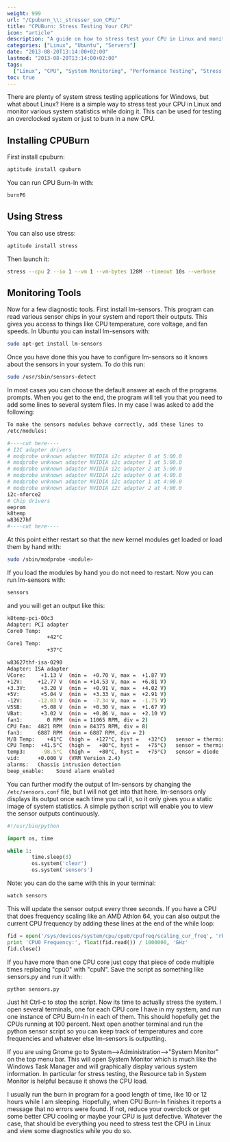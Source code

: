 ```yaml
---
weight: 999
url: "/Cpuburn_\\:_stresser_son_CPU/"
title: "CPUBurn: Stress Testing Your CPU"
icon: "article"
description: "A guide on how to stress test your CPU in Linux and monitor system statistics during testing."
categories: ["Linux", "Ubuntu", "Servers"]
date: "2013-08-20T13:14:00+02:00"
lastmod: "2013-08-20T13:14:00+02:00"
tags:
  ["Linux", "CPU", "System Monitoring", "Performance Testing", "Stress Testing"]
toc: true
---
```


There are plenty of system stress testing applications for Windows, but what about Linux? Here is a simple way to stress test your CPU in Linux and monitor various system statistics while doing it. This can be used for testing an overclocked system or just to burn in a new CPU.

## Installing CPUBurn

First install cpuburn:

```bash
aptitude install cpuburn
```

You can run CPU Burn-In with:

```bash
burnP6
```

## Using Stress

You can also use stress:

```bash
aptitude install stress
```

Then launch it:

```bash
stress --cpu 2 --io 1 --vm 1 --vm-bytes 128M --timeout 10s --verbose
```

## Monitoring Tools

Now for a few diagnostic tools. First install lm-sensors. This program can read various sensor chips in your system and report their outputs. This gives you access to things like CPU temperature, core voltage, and fan speeds. In Ubuntu you can install lm-sensors with:

```bash
sudo apt-get install lm-sensors
```

Once you have done this you have to configure lm-sensors so it knows about the sensors in your system. To do this run:

```bash
sudo /usr/sbin/sensors-detect
```

In most cases you can choose the default answer at each of the programs prompts. When you get to the end, the program will tell you that you need to add some lines to several system files. In my case I was asked to add the following:

```bash
To make the sensors modules behave correctly, add these lines to
/etc/modules:

#----cut here----
# I2C adapter drivers
# modprobe unknown adapter NVIDIA i2c adapter 0 at 5:00.0
# modprobe unknown adapter NVIDIA i2c adapter 1 at 5:00.0
# modprobe unknown adapter NVIDIA i2c adapter 2 at 5:00.0
# modprobe unknown adapter NVIDIA i2c adapter 0 at 4:00.0
# modprobe unknown adapter NVIDIA i2c adapter 1 at 4:00.0
# modprobe unknown adapter NVIDIA i2c adapter 2 at 4:00.0
i2c-nforce2
# Chip drivers
eeprom
k8temp
w83627hf
#----cut here----
```

At this point either restart so that the new kernel modules get loaded or load them by hand with:

```bash
sudo /sbin/modprobe <module>
```

If you load the modules by hand you do not need to restart. Now you can run lm-sensors with:

```bash
sensors
```

and you will get an output like this:

```bash
k8temp-pci-00c3
Adapter: PCI adapter
Core0 Temp:
             +42°C
Core1 Temp:
             +37°C

w83627thf-isa-0290
Adapter: ISA adapter
VCore:     +1.13 V  (min =  +0.70 V, max =  +1.87 V)
+12V:     +12.77 V  (min = +14.53 V, max =  +6.81 V)
+3.3V:     +3.20 V  (min =  +0.91 V, max =  +4.02 V)
+5V:       +5.04 V  (min =  +3.33 V, max =  +2.91 V)
-12V:     -12.03 V  (min =  -7.34 V, max =  -1.75 V)
V5SB:      +5.08 V  (min =  +0.30 V, max =  +1.67 V)
VBat:      +3.02 V  (min =  +0.86 V, max =  +2.10 V)
fan1:        0 RPM  (min = 11065 RPM, div = 2)
CPU Fan:  4821 RPM  (min = 84375 RPM, div = 8)
fan3:     6887 RPM  (min = 6887 RPM, div = 2)
M/B Temp:    +41°C  (high =  +127°C, hyst =   +32°C)   sensor = thermistor
CPU Temp:  +41.5°C  (high =   +80°C, hyst =   +75°C)   sensor = thermistor
temp3:     -98.5°C  (high =   +80°C, hyst =   +75°C)   sensor = diode
vid:      +0.000 V  (VRM Version 2.4)
alarms:   Chassis intrusion detection
beep_enable:    Sound alarm enabled
```

You can further modify the output of lm-sensors by changing the `/etc/sensors.conf` file, but I will not get into that here. lm-sensors only displays its output once each time you call it, so it only gives you a static image of system statistics. A simple python script will enable you to view the sensor outputs continuously.

```python
#!/usr/bin/python

import os, time

while 1:
        time.sleep(3)
        os.system('clear')
        os.system('sensors')
```

Note: you can do the same with this in your terminal:

```bash
watch sensors
```

This will update the sensor output every three seconds. If you have a CPU that does frequency scaling like an AMD Athlon 64, you can also output the current CPU frequency by adding these lines at the end of the while loop:

```python
fid = open('/sys/devices/system/cpu/cpu0/cpufreq/scaling_cur_freq', 'rb')
print 'CPU0 Frequency:', float(fid.read()) / 1000000, 'GHz'
fid.close()
```

If you have more than one CPU core just copy that piece of code multiple times replacing "cpu0" with "cpuN". Save the script as something like sensors.py and run it with:

```bash
python sensors.py
```

Just hit Ctrl-c to stop the script. Now its time to actually stress the system. I open several terminals, one for each CPU core I have in my system, and run one instance of CPU Burn-In in each of them. This should hopefully get the CPUs running at 100 percent. Next open another terminal and run the python sensor script so you can keep track of temperatures and core frequencies and whatever else lm-sensors is outputting.

If you are using Gnome go to System-->Administration-->"System Monitor" on the top menu bar. This will open System Monitor which is much like the Windows Task Manager and will graphically display various system information. In particular for stress testing, the Resource tab in System Monitor is helpful because it shows the CPU load.

I usually run the burn in program for a good length of time, like 10 or 12 hours while I am sleeping. Hopefully, when CPU Burn-In finishes it reports a message that no errors were found. If not, reduce your overclock or get some better CPU cooling or maybe your CPU is just defective. Whatever the case, that should be everything you need to stress test the CPU in Linux and view some diagnostics while you do so.
